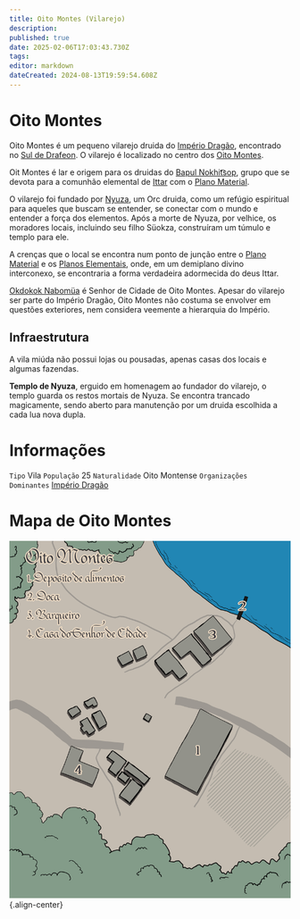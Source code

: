 ```yaml
---
title: Oito Montes (Vilarejo)
description: 
published: true
date: 2025-02-06T17:03:43.730Z
tags: 
editor: markdown
dateCreated: 2024-08-13T19:59:54.608Z
---
```


# Oito Montes
Oito Montes é um pequeno vilarejo druida do [Império Dragão](/faccoes/nacoes/imperio-dragao), encontrado no [Sul de Drafeon](/lugares/plano-material/drafeon/sul-de-drafeon). O vilarejo é localizado no centro dos [Oito Montes](/lugares/plano-material/drafeon/sul-de-drafeon/oito-montes).

Oit Montes é lar e origem para os druidas do [Bapul Nokhit͡sop](/faccoes/faccoes-independentes/bapul-nokhitsop), grupo que se devota para a comunhão elemental de [Ittar](/divindades/panteao-das-treze-estrelas/ittar) com o [Plano Material](/lugares/plano-material).

O vilarejo foi fundado por [Nyuza](/en/individuos/oxar), um Orc druida, como um refúgio espiritual para aqueles que buscam se entender, se conectar com o mundo e entender a força dos elementos. Após a morte de Nyuza, por velhice, os moradores locais, incluindo seu filho Süokza, construíram um túmulo e templo para ele.

A crenças que o local se encontra num ponto de junção entre o [Plano Material](/lugares/plano-material) e os [Planos Elementais](/lugares#planos-elementais), onde, em um demiplano divino interconexo, se encontraria a forma verdadeira adormecida do deus Ittar.

[Okdokok Nabomüa](/individuos/okdokok-nabomua) é Senhor de Cidade de Oito Montes. Apesar do vilarejo ser parte do Império Dragão, Oito Montes não costuma se envolver em questões exteriores, nem considera veemente a hierarquia do Império.

## Infraestrutura
A vila miúda não possui lojas ou pousadas, apenas casas dos locais e algumas fazendas.

**Templo de Nyuza**, erguido em homenagem ao fundador do vilarejo, o templo guarda os restos mortais de Nyuza. Se encontra trancado magicamente, sendo aberto para manutenção por um druida escolhida a cada lua nova dupla.

# Informações
`Tipo` Vila 
`População` 25
`Naturalidade` Oito Montense
`Organizações Dominantes` [Império Dragão](/faccoes/nacoes/imperio-dragao#imperio-dragao) 

# Mapa de Oito Montes
![oito_montes.jpg](/uploads/mapas/oito_montes.jpg){.align-center}